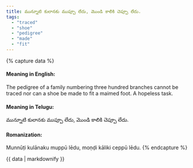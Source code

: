 ```yaml
---
title: మున్నూటి కులానకు ముప్పూ లేదు, మొండి కాలికి చెప్పూ లేదు.
tags:
  - "traced"
  - "shoe"
  - "pedigree"
  - "made"
  - "fit"
---
```


{% capture data %}
#### Meaning in English:
The pedigree of a family numbering three hundred branches cannot be traced nor can a shoe be made to fit a maimed foot.
A hopeless task.

#### Meaning in Telugu:
మున్నూటి కులానకు ముప్పూ లేదు, మొండి కాలికి చెప్పూ లేదు.

#### Romanization:
Munnūṭi kulānaku muppū lēdu, moṇḍi kāliki ceppū lēdu.
{% endcapture %}

{{ data | markdownify }}

